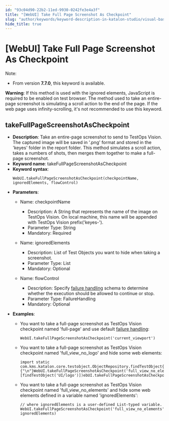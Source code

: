 ```yaml
---
id: "93c04d90-22b2-11ed-9930-0242fe3e4a3f"
title: "[WebUI] Take Full Page Screenshot As Checkpoint"
slug: "author/keywords/keyword-description-in-katalon-studio/visual-based-web-testing-keywords/webui-take-full-page-screenshot-as-checkpoint"
hide_title: true
---
```


# <a id="id_0" class="anchor_top_offset"/><a id="ariaid-title1" class="anchor_top_offset"/>[WebUI] Take Full Page Screenshot As Checkpoint

<div xmlns="http://www.w3.org/1999/xhtml" className="p"><div className="note note note_note"><span className="note__title">Note:</span> 
    <ul className="ul"><li className="li">
        <p className="p">From version <strong className="ph b">7.7.0</strong>, this keyword is available.</p>
      </li></ul>
  </div><strong className="ph b">Warning</strong>: If this method is used with the ignored elements, JavaScript is required to be enabled on test browser. The method used to take an entire-page screenshot is simulating a scroll action to the end of the page. If the web page uses infinity-scrolling, it's not recommended to use this keyword.</div>

## <a id="id_0__id_1" class="anchor_top_offset"/>takeFullPageScreenshotAsCheckpoint

                        
<ul xmlns="http://www.w3.org/1999/xhtml" className="ul"><li className="li"> <strong className="ph b">Description</strong>: Take an entire-page screenshot to send to TestOps Vision. The captured image will be saved in '.png' format and stored in the 'keyes' folder in the report folder. This method simulates a scroll action, takes a numbers of shots, then merges them together to make a full-page screenshot.</li><li className="li"> <strong className="ph b">Keyword name</strong>: takeFullPageScreenshotAsCheckpoint</li><li className="li"> <strong className="ph b">Keyword syntax</strong>: <pre className="pre codeblock"><code>WebUI.takeFullPageScreenshotAsCheckpoint(checkpointName, ignoredElements, flowControl)</code></pre>   </li><li className="li">     <p className="p"> <strong className="ph b">Parameters</strong>:</p>     <ul className="ul"><li className="li">         <p className="p">Name: checkpointName</p>         <ul className="ul"><li className="li">Description: A String that represents the name of the image on TestOps Vision. On local machine, this name will be appended with TestOps Vision prefix('keyes-').</li><li className="li">Parameter Type: String</li><li className="li">Mandatory: Required</li></ul>       </li><li className="li">         <p className="p">Name: ignoredElements</p>         <ul className="ul"><li className="li">Description: List of Test Objects you want to hide when taking a screenshot.</li><li className="li">Parameter Type: List </li><li className="li">Mandatory: Optional</li></ul>       </li><li className="li">         <p className="p">Name: flowControl</p>         <ul className="ul"><li className="li">Description: Specify <a className="xref" href="/maintain/configure-failure-handling-settings-in-katalon-studio">failure handling</a> schema to determine whether the execution should be allowed to continue or stop.</li><li className="li">Parameter Type: FailureHandling</li><li className="li">Mandatory: Optional</li></ul>       </li></ul>   </li><li className="li">     <p className="p"> <strong className="ph b">Examples</strong>:</p>     <ul className="ul"><li className="li">         <div className="p">You want to take a full-page screenshot as TestOps Vision checkpoint named 'full-page' and use default <a className="xref" href="/maintain/configure-failure-handling-settings-in-katalon-studio">failure handling</a>:<pre className="pre codeblock"><code>WebUI.takeFullPageScreenshotAsCheckpoint('current_viewport')</code></pre></div>       </li><li className="li">         <div className="p">You want to take a full-page screenshot as TestOps Vision checkpoint named 'full_view_no_logo' and hide some web elements: <pre className="pre codeblock"><code>import static com.kms.katalon.core.testobject.ObjectRepository.findTestObject{"\n"}{"\n"}WebUI.takeFullPageScreenshotAsCheckpoint('full_view_no_elements', [findTestObject('UI/logo')])ebUI.takeFullPageScreenshotAsCheckpoint('current_viewport')</code></pre></div>       </li><li className="li">         <p className="p">You want to take a full-page screenshot as TestOps Vision checkpoint named 'full_view_no_elements' and hide some web elements defined in a variable named 'ignoredElements':</p>         <div className="p">           <pre className="pre codeblock"><code>// where ignoredElements is a user-defined List-typed variable. WebUI.takeFullPageScreenshotAsCheckpoint('full_view_no_elements', ignoredElements)</code></pre>         </div>       </li></ul>   </li></ul> 
        
